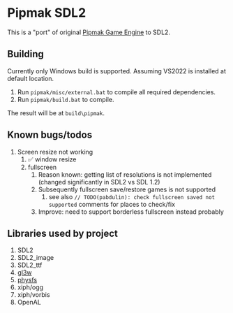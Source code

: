 # Pipmak SDL2

This is a "port" of original [Pipmak Game Engine](http://pipmak.sourceforge.net/) to SDL2.

## Building
Currently only Windows build is supported.
Assuming VS2022 is installed at default location.

1. Run `pipmak/misc/external.bat` to compile all required dependencies.
2. Run `pipmak/build.bat` to compile.

The result will be at `build\pipmak`.

## Known bugs/todos
1. Screen resize not working
   1. ✅ window resize
   2. fullscreen
      1. Reason known: getting list of resolutions is not implemented (changed significantly in SDL2 vs SDL 1.2)
      2. Subsequently fullscreen save/restore games is not supported
         1. see also `// TODO(pabdulin): check fullscreen saved not supported` comments for places to check/fix
      3. Improve: need to support borderless fullscreen instead probably

## Libraries used by project
1. SDL2
2. SDL2_image
3. SDL2_ttf
4. [gl3w](https://github.com/skaslev/gl3w.git)
5. [physfs](https://github.com/icculus/physfs.git)
6. xiph/ogg
7. xiph/vorbis
8. OpenAL
